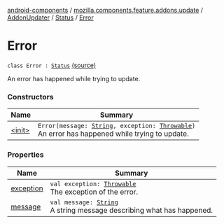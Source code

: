 [android-components](../../../../index.md) / [mozilla.components.feature.addons.update](../../../index.md) / [AddonUpdater](../../index.md) / [Status](../index.md) / [Error](./index.md)

# Error

`class Error : `[`Status`](../index.md) [(source)](https://github.com/mozilla-mobile/android-components/blob/master/components/feature/addons/src/main/java/mozilla/components/feature/addons/update/AddonUpdater.kt#L103)

An error has happened while trying to update.

### Constructors

| Name | Summary |
|---|---|
| [&lt;init&gt;](-init-.md) | `Error(message: `[`String`](https://kotlinlang.org/api/latest/jvm/stdlib/kotlin/-string/index.html)`, exception: `[`Throwable`](https://kotlinlang.org/api/latest/jvm/stdlib/kotlin/-throwable/index.html)`)`<br>An error has happened while trying to update. |

### Properties

| Name | Summary |
|---|---|
| [exception](exception.md) | `val exception: `[`Throwable`](https://kotlinlang.org/api/latest/jvm/stdlib/kotlin/-throwable/index.html)<br>The exception of the error. |
| [message](message.md) | `val message: `[`String`](https://kotlinlang.org/api/latest/jvm/stdlib/kotlin/-string/index.html)<br>A string message describing what has happened. |

